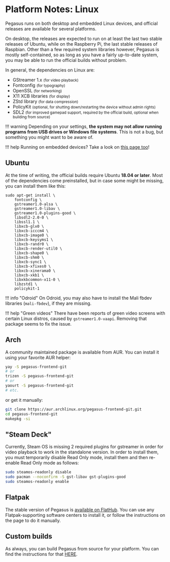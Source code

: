 # Platform Notes: Linux

Pegasus runs on both desktop and embedded Linux devices, and official releases are available for several platforms.

On desktop, the releases are expected to run on at least the last two stable releases of Ubuntu, while on the Raspberry Pi, the last stable releases of Raspbian. Other than a few required system libraries however, Pegasus is mostly self-contained, so as long as you have a fairly up-to-date system, you may be able to run the official builds without problem.

In general, the dependencies on Linux are:

- GStreamer 1.x <small>(for video playback)</small>
- Fontconfig <small>(for typography)</small>
- OpenSSL <small>(for networking)</small>
- X11 XCB libraries <small>(for display)</small>
- ZStd library <small>(for data compression)</small>
- PolicyKit <small>(optional, for shutting down/restarting the device without admin rights)</small>
- SDL2 <small>(for improved gamepad support, required by the official build, optional when building from source)</small>

!!! warning
    Depending on your settings, **the system may not allow running programs from USB drives or Windows file systems**. This is not a bug, but something you might want to be aware of.

!!! help
    Running on embedded devices? Take a look on [this page too](platform-raspberry.md)!


## Ubuntu

At the time of writing, the official builds require Ubuntu **18.04 or later**. Most of the dependencies come preinstalled, but in case some might be missing, you can install them like this:

```
sudo apt-get install \
    fontconfig \
    gstreamer1.0-alsa \
    gstreamer1.0-libav \
    gstreamer1.0-plugins-good \
    libsdl2-2.0-0 \
    libssl1.1 \
    libxcb-glx0 \
    libxcb-icccm4 \
    libxcb-image0 \
    libxcb-keysyms1 \
    libxcb-randr0 \
    libxcb-render-util0 \
    libxcb-shape0 \
    libxcb-shm0 \
    libxcb-sync1 \
    libxcb-xfixes0 \
    libxcb-xinerama0 \
    libxcb-xkb1 \
    libxkbcommon-x11-0 \
    libzstd1 \
    policykit-1
```

!!! info "Odroid"
    On Odroid, you may also have to install the Mali fbdev libraries (`mali-fbdev`), if they are missing.

!!! help "Green videos"
    There have been reports of green video screens with certain Linux distros, caused by `gstreamer1.0-vaapi`. Removing that package seems to fix the issue.


## Arch

A community maintained package is available from AUR. You can install it using your favorite AUR helper:

```sh
yay -S pegasus-frontend-git
# or
trizen -S pegasus-frontend-git
# or
yaourt -S pegasus-frontend-git
# etc.
```

or get it manually:

```sh
git clone https://aur.archlinux.org/pegasus-frontend-git.git
cd pegasus-frontend-git
makepkg -si
```

## "Steam Deck"

Currently, Steam OS is missing 2 required plugins for gstreamer in order for video playback to work in the standalone version. In order to install them, you must temporarily disable Read Only mode, install them and then re-enable Read Only mode as follows:
```sh
sudo steamos-readonly disable
sudo pacman --noconfirm -S gst-libav gst-plugins-good
sudo steamos-readonly enable
```

## Flatpak

The stable version of Pegasus is [available on FlatHub](https://flathub.org/apps/details/org.pegasus_frontend.Pegasus). You can use any Flatpak-supporting software centers to install it, or follow the instructions on the page to do it manually.


## Custom builds

As always, you can build Pegasus from source for your platform. You can find the instructions for that [HERE](../dev/build.md).

